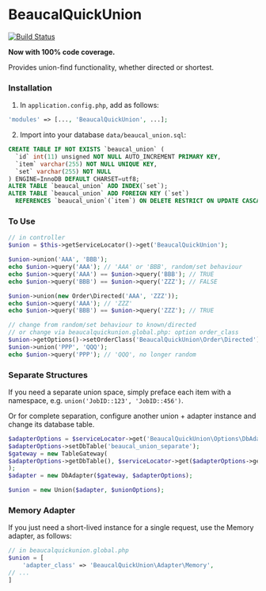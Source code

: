 # BeaucalQuickUnion

[![Build Status](https://travis-ci.org/BeauCal/beaucal-quick-union.svg?branch=master)](https://travis-ci.org/BeauCal/beaucal-quick-union)

**Now with 100% code coverage.**

Provides union-find functionality, whether directed or shortest.

### Installation
1. In `application.config.php`, add as follows:

```PHP
'modules' => [..., 'BeaucalQuickUnion', ...];
```

2. Import into your database `data/beaucal_union.sql`:
```SQL
CREATE TABLE IF NOT EXISTS `beaucal_union` (
  `id` int(11) unsigned NOT NULL AUTO_INCREMENT PRIMARY KEY,
  `item` varchar(255) NOT NULL UNIQUE KEY,
  `set` varchar(255) NOT NULL
) ENGINE=InnoDB DEFAULT CHARSET=utf8;
ALTER TABLE `beaucal_union` ADD INDEX(`set`);
ALTER TABLE `beaucal_union` ADD FOREIGN KEY (`set`)
  REFERENCES `beaucal_union`(`item`) ON DELETE RESTRICT ON UPDATE CASCADE;
```


### To Use

```PHP
// in controller
$union = $this->getServiceLocator()->get('BeaucalQuickUnion');

$union->union('AAA', 'BBB');
echo $union->query('AAA'); // 'AAA' or 'BBB', random/set behaviour
echo $union->query('AAA') == $union->query('BBB'); // TRUE
echo $union->query('BBB') == $union->query('ZZZ'); // FALSE

$union->union(new Order\Directed('AAA', 'ZZZ'));
echo $union->query('AAA'); // 'ZZZ'
echo $union->query('BBB') == $union->query('ZZZ'); // TRUE

// change from random/set behaviour to known/directed
// or change via beaucalquickunion.global.php: option order_class
$union->getOptions()->setOrderClass('BeaucalQuickUnion\Order\Directed');
$union->union('PPP', 'QQQ');
echo $union->query('PPP'); // 'QQQ', no longer random
```


### Separate Structures

If you need a separate union space, simply preface each item with a namespace, e.g. `union('JobID::123', 'JobID::456')`.

Or for complete separation, configure another union + adapter instance and change its database table.
```PHP
$adapterOptions = $serviceLocator->get('BeaucalQuickUnion\Options\DbAdapter');
$adapterOptions->setDbTable('beaucal_union_separate');
$gateway = new TableGateway(
$adapterOptions->getDbTable(), $serviceLocator->get($adapterOptions->getDbAdapterClass())
);
$adapter = new DbAdapter($gateway, $adapterOptions);

$union = new Union($adapter, $unionOptions);
```

### Memory Adapter

If you just need a short-lived instance for a single request, use the Memory adapter, as follows:
```PHP
// in beaucalquickunion.global.php
$union = [
    'adapter_class' => 'BeaucalQuickUnion\Adapter\Memory',
// ...
]
```
